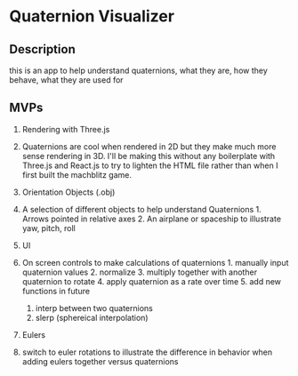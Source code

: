 # Quaternion Visualizer

## Description
this is an app to help understand quaternions, what they are, how they behave, what they are used for

## MVPs
1. Rendering with Three.js
  1. Quaternions are cool when rendered in 2D but they make much more sense rendering in 3D. I'll be making this without any boilerplate with Three.js and React.js to try to lighten the HTML file rather than when I first built the machblitz game.

2. Orientation Objects (.obj)
  1. A selection of different objects to help understand Quaternions
    1. Arrows pointed in relative axes
    2. An airplane or spaceship to illustrate yaw, pitch, roll

3. UI
  1. On screen controls to make calculations of quaternions
    1. manually input quaternion values
    2. normalize
    3. multiply together with another quaternion to rotate
    4. apply quaternion as a rate over time
    5. add new functions in future
      1. interp between two quaternions
      2. slerp (sphereical interpolation)

4. Eulers
  1. switch to euler rotations to illustrate the difference in behavior when adding eulers together versus quaternions



